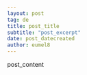 ```yaml
---
layout: post
tag: de
title: post_title
subtitle: "post_excerpt"
date: post_datecreated
author: eumel8
---
```


post_content
